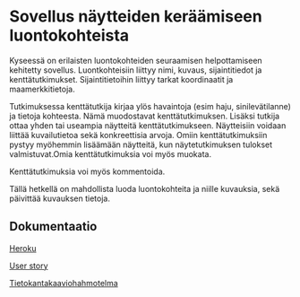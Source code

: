 # Sovellus näytteiden keräämiseen luontokohteista

Kyseessä on erilaisten luontokohteiden seuraamisen helpottamiseen kehitetty sovellus. Luontkohteisiin liittyy nimi, kuvaus, sijaintitiedot ja kenttätutkimukset. Sijaintitietoihin liittyy tarkat koordinaatit ja maamerkkitietoja. 

Tutkimuksessa kenttätutkija kirjaa ylös havaintoja (esim haju, sinilevätilanne) ja tietoja kohteesta. Nämä muodostavat kenttätutkimuksen. Lisäksi tutkija ottaa yhden tai useampia näytteitä kenttätutkimukseen. Näytteisiin voidaan liittää kuvailutietoa sekä konkreettisia arvoja. Omiin kenttätutkimuksiin pystyy myöhemmin lisäämään näytteitä, kun näytetutkimuksen tulokset valmistuvat.Omia kenttätutkimuksia voi myös muokata.

Kenttätutkimuksia voi myös kommentoida.

Tällä hetkellä on mahdollista luoda luontokohteita ja niille kuvauksia, sekä päivittää kuvauksen tietoja.

## Dokumentaatio

[Heroku](https://tsoha-naytteidenkerays.herokuapp.com/)

[User story](https://github.com/olgaviho/naytteidenKerays/blob/master/documentation/userstories.md)

[Tietokantakaaviohahmotelma](https://github.com/olgaviho/naytteidenKerays/blob/master/documentation/tietokantakaavio.md)


